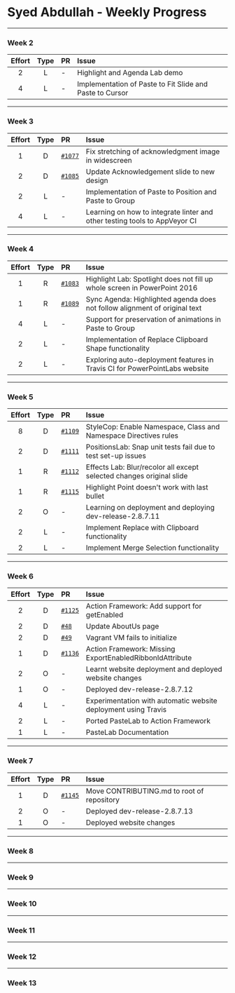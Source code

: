 # Syed Abdullah - Weekly Progress

---

### Week 2

Effort| Type | PR | Issue
:----:|:----:|:-----------|:------
2 | L | - | Highlight and Agenda Lab demo
4 | L | - | Implementation of Paste to Fit Slide and Paste to Cursor

---

### Week 3

Effort| Type | PR | Issue
:----:|:----:|:-----------|:------
1 | D | [`#1077`](https://github.com/PowerPointLabs/PowerPointLabs/pull/1077) | Fix stretching of acknowledgment image in widescreen
2 | D | [`#1085`](https://github.com/PowerPointLabs/PowerPointLabs/pull/1085) | Update Acknowledgement slide to new design
2 | L | - | Implementation of Paste to Position and Paste to Group
4 | L | - | Learning on how to integrate linter and other testing tools to AppVeyor CI

---

### Week 4

Effort| Type | PR | Issue
:----:|:----:|:-----------|:------
1 | R | [`#1083`](https://github.com/PowerPointLabs/PowerPointLabs/pull/1083) | Highlight Lab: Spotlight does not fill up whole screen in PowerPoint 2016
1 | R | [`#1089`](https://github.com/PowerPointLabs/PowerPointLabs/pull/1089) | Sync Agenda: Highlighted agenda does not follow alignment of original text
4 | L | - | Support for preservation of animations in Paste to Group
2 | L | - | Implementation of Replace Clipboard Shape functionality
2 | L | - | Exploring auto-deployment features in Travis CI for PowerPointLabs website

---

### Week 5

Effort| Type | PR | Issue
:----:|:----:|:-----------|:------
8 | D | [`#1109`](https://github.com/PowerPointLabs/PowerPointLabs/pull/1109) | StyleCop: Enable Namespace, Class and Namespace Directives rules
2 | D | [`#1111`](https://github.com/PowerPointLabs/PowerPointLabs/pull/1111) | PositionsLab: Snap unit tests fail due to test set-up issues
1 | R | [`#1112`](https://github.com/PowerPointLabs/PowerPointLabs/pull/1112) | Effects Lab: Blur/recolor all except selected changes original slide
1 | R | [`#1115`](https://github.com/PowerPointLabs/PowerPointLabs/pull/1115) | Highlight Point doesn't work with last bullet
2 | O | - | Learning on deployment and deploying dev-release-2.8.7.11
2 | L | - | Implement Replace with Clipboard functionality
2 | L | - | Implement Merge Selection functionality

---

### Week 6

Effort| Type | PR | Issue
:----:|:----:|:-----------|:------
2 | D | [`#1125`](https://github.com/PowerPointLabs/PowerPointLabs/pull/1125) | Action Framework: Add support for getEnabled
2 | D | [`#48`](https://github.com/PowerPointLabs/PowerPointLabs-Website/pull/48) | Update AboutUs page
2 | D | [`#49`](https://github.com/PowerPointLabs/PowerPointLabs-Website/pull/49) | Vagrant VM fails to initialize
1 | D | [`#1136`](https://github.com/PowerPointLabs/PowerPointLabs/pull/1136) | Action Framework: Missing ExportEnabledRibbonIdAttribute
2 | O | - | Learnt website deployment and deployed website changes
1 | O | - | Deployed dev-release-2.8.7.12
4 | L | - | Experimentation with automatic website deployment using Travis
2 | L | - | Ported PasteLab to Action Framework
1 | L | - | PasteLab Documentation

---

### Week 7

Effort| Type | PR | Issue
:----:|:----:|:-----------|:------
1 | D | [`#1145`](https://github.com/PowerPointLabs/PowerPointLabs/pull/1145) | Move CONTRIBUTING.md to root of repository
2 | O | - | Deployed dev-release-2.8.7.13
1 | O | - | Deployed website changes

---

### Week 8

---

### Week 9

---

### Week 10

---

### Week 11

---

### Week 12

---

### Week 13
